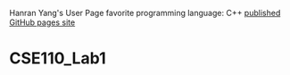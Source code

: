 Hanran Yang's User Page
favorite programming language: C++
[published GitHub pages site](https://noel-hyang.github.io/CSE110_Lab1/)
# CSE110_Lab1
